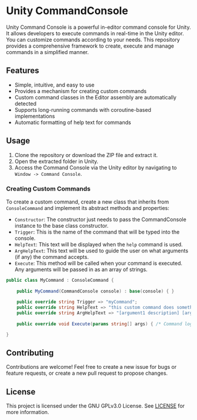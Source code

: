 # Unity CommandConsole

Unity Command Console is a powerful in-editor command console for Unity. It allows developers to execute commands in real-time in the Unity editor. You can customize commands according to your needs. This repository provides a comprehensive framework to create, execute and manage commands in a simplified manner.
<!--![CommandConsole Screenshot](https://your-screenshot-url.png)-->

## Features

- Simple, intuitive, and easy to use
- Provides a mechanism for creating custom commands
- Custom command classes in the Editor assembly are automatically detected
- Supports long-running commands with coroutine-based implementations
- Automatic formatting of help text for commands

## Usage

1. Clone the repository or download the ZIP file and extract it.
2. Open the extracted folder in Unity.
3. Access the Command Console via the Unity editor by navigating to `Window -> Command Console`.

### Creating Custom Commands

To create a custom command, create a new class that inherits from `ConsoleCommand` and implement its abstract methods and properties:

- `Constructor`: The constructor just needs to pass the CommandConsole instance to the base class constructor.
- `Trigger`: This is the name of the command that will be typed into the console.
- `HelpText`: This text will be displayed when the `help` command is used.
- `ArgHelpText`: This text will be used to guide the user on what arguments (if any) the command accepts.
- `Execute`: This method will be called when your command is executed. Any arguments will be passed in as an array of strings.

```csharp
public class MyCommand : ConsoleCommand {
	
    public MyCommand(CommandConsole console) : base(console) { }
    
    public override string Trigger => "myCommand";
    public override string HelpText => "this custom command does something incredible";
    public override string ArgHelpText => "[argument1 description] [argument2 description]...";
    
    public override void Execute(params string[] args) { /* Command logic here */ }

}
```

## Contributing

Contributions are welcome! Feel free to create a new issue for bugs or feature requests, or create a new pull request to propose changes.

## License

This project is licensed under the GNU GPLv3.0 License. See [LICENSE](LICENSE) for more information.
